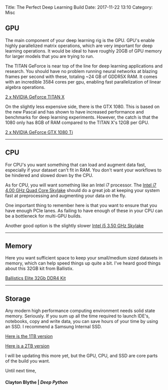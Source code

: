 Title: The Perfect Deep Learning Build
Date: 2017-11-22 13:10
Category: Misc 

## GPU 

The main component of your deep learning rig is the GPU. GPU's enable highly parallelized matrix operations, which are very important for deep learning operations. It would be ideal to have roughly 20GB of GPU memory for larger models that you are trying to run.

The TITAN GeForce is near top of the line for deep learning applications and research. You should have no problem running neural networks at blazing frames per second with these, totaling ~24 GB of GDDR5X RAM. It comes with an incredible 3584 cores per gpu, enabling fast parallelization of linear algebra operations.  

[2 x NVIDIA GeForce TITAN X](https://www.amazon.com/gp/product/B00UXTN5P0?ie=UTF8&tag=deepython-20&camp=1789&linkCode=xm2&creativeASIN=B00UXTN5P0)

On the slightly less expensive side, there is the GTX 1080. This is based on the new Pascal and has shown to have increased performance and benchmarks for deep learning experiments. However, the catch is that the 1080 only has 8GB of RAM compared to the TITAN X's 12GB per GPU.  

[2 x NVIDIA GeForce GTX 1080 Ti](https://www.amazon.com/gp/product/B06Y11DFZ3/ref=as_li_tl?ie=UTF8&camp=1789&creative=9325&creativeASIN=B06Y11DFZ3&linkCode=as2&tag=deepython-20&linkId=26f6f380c0bb7f0e38b68f474080684d)

---
## CPU 

For CPU's you want something that can load and augment data fast, especially if your dataset can't fit in RAM. You don't want your workflows to be hindered and slowed down by the CPU. 

As for CPU, you will want something like an Intel i7 processor. The [Intel i7 4.00 GHz Quad Core Skylake](https://www.amazon.com/gp/product/B012M8LXQW/ref=as_li_tl?ie=UTF8&camp=1789&creative=9325&creativeASIN=B012M8LXQW&linkCode=as2&tag=deepython-20&linkId=9d19f0640aa68ec740ed2435a26e7633) should do a great job at keeping your system fast at preprocessing and augmenting your data on the fly.  

One important thing to remember here is that you want to ensure that you have enough PCIe lanes. As failing to have enough of these in your CPU can be a bottleneck for multi-GPU builds. 

Another good option is the slightly slower [Intel i5 3.50 GHz Skylake](https://www.amazon.com/gp/product/B012M8M7TY/ref=as_li_tl?ie=UTF8&camp=1789&creative=9325&creativeASIN=B012M8M7TY&linkCode=as2&tag=deepython-20&linkId=247dc2b25f648234cd9d2e713560e262)

---
## Memory

Here you want sufficient space to keep your small/medium sized datasets in memory, which can help speed things up quite a bit. I've heard good things about this 32GB kit from Ballistix. 

[Ballistics Elite 32Gb DDR4 Kit](https://www.amazon.com/gp/product/B00RCGJPUQ?ie=UTF8&tag=deepython-20&camp=1789&linkCode=xm2&creativeASIN=B00RCGJPUQ)

---
## Storage

Any modern high performance computing environment needs solid state memory. Seriously. If you sum up all the time required to launch IDE's, notebooks, copy and write data, you can save hours of your time by using an SSD. 
I recommend a Samsung Internal SSD.

[Here is the 1TB version](https://www.amazon.com/gp/product/B00LF10KTE/ref=as_li_tl?ie=UTF8&camp=1789&creative=9325&creativeASIN=B00LF10KTE&linkCode=as2&tag=deepython-20&linkId=a2653413e75dc4725194d362880c8049)

[Here is a 2TB version](https://www.amazon.com/gp/product/B010QD6RX4/ref=as_li_tl?ie=UTF8&camp=1789&creative=9325&creativeASIN=B010QD6RX4&linkCode=as2&tag=deepython-20&linkId=f5ad8802faaaa465193e30fd37c448a7)

I will be updating this more yet, but the GPU, CPU, and SSD are core parts of the build you want.

Until next time,
#### Clayton Blythe | *Deep Python*
